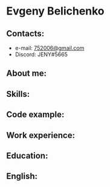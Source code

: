 # Evgeny Belichenko
## Contacts:
* e-mail: <752006@gmail.com>  
* Discord: JENY#5665

## About me:

## Skills:

## Code example:

## Work experience:

## Education:

## English: